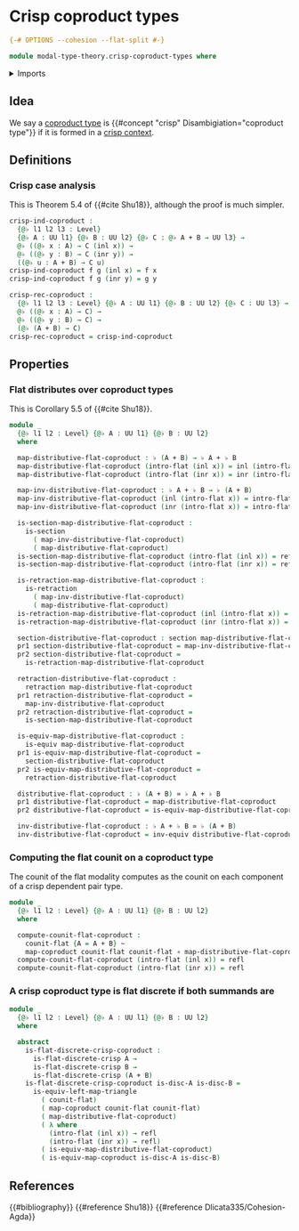 # Crisp coproduct types

```agda
{-# OPTIONS --cohesion --flat-split #-}

module modal-type-theory.crisp-coproduct-types where
```

<details><summary>Imports</summary>

```agda
open import foundation.coproduct-types
open import foundation.dependent-pair-types
open import foundation.equivalences
open import foundation.function-types
open import foundation.functoriality-coproduct-types
open import foundation.functoriality-dependent-pair-types
open import foundation.homotopies
open import foundation.identity-types
open import foundation.retractions
open import foundation.sections
open import foundation.universe-levels

open import modal-type-theory.flat-discrete-crisp-types
open import modal-type-theory.flat-modality
```

</details>

## Idea

We say a [coproduct type](foundation-core.coproduct-types.md) is
{{#concept "crisp" Disambigiation="coproduct type"}} if it is formed in a
[crisp context](modal-type-theory.crisp-types.md).

## Definitions

### Crisp case analysis

This is Theorem 5.4 of {{#cite Shu18}}, although the proof is much simpler.

```agda
crisp-ind-coproduct :
  {@♭ l1 l2 l3 : Level}
  {@♭ A : UU l1} {@♭ B : UU l2} {@♭ C : @♭ A + B → UU l3} →
  @♭ ((@♭ x : A) → C (inl x)) →
  @♭ ((@♭ y : B) → C (inr y)) →
  ((@♭ u : A + B) → C u)
crisp-ind-coproduct f g (inl x) = f x
crisp-ind-coproduct f g (inr y) = g y

crisp-rec-coproduct :
  {@♭ l1 l2 l3 : Level} {@♭ A : UU l1} {@♭ B : UU l2} {@♭ C : UU l3} →
  @♭ ((@♭ x : A) → C) →
  @♭ ((@♭ y : B) → C) →
  (@♭ (A + B) → C)
crisp-rec-coproduct = crisp-ind-coproduct
```

## Properties

### Flat distributes over coproduct types

This is Corollary 5.5 of {{#cite Shu18}}.

```agda
module _
  {@♭ l1 l2 : Level} {@♭ A : UU l1} {@♭ B : UU l2}
  where

  map-distributive-flat-coproduct : ♭ (A + B) → ♭ A + ♭ B
  map-distributive-flat-coproduct (intro-flat (inl x)) = inl (intro-flat x)
  map-distributive-flat-coproduct (intro-flat (inr x)) = inr (intro-flat x)

  map-inv-distributive-flat-coproduct : ♭ A + ♭ B → ♭ (A + B)
  map-inv-distributive-flat-coproduct (inl (intro-flat x)) = intro-flat (inl x)
  map-inv-distributive-flat-coproduct (inr (intro-flat x)) = intro-flat (inr x)

  is-section-map-distributive-flat-coproduct :
    is-section
      ( map-inv-distributive-flat-coproduct)
      ( map-distributive-flat-coproduct)
  is-section-map-distributive-flat-coproduct (intro-flat (inl x)) = refl
  is-section-map-distributive-flat-coproduct (intro-flat (inr x)) = refl

  is-retraction-map-distributive-flat-coproduct :
    is-retraction
      ( map-inv-distributive-flat-coproduct)
      ( map-distributive-flat-coproduct)
  is-retraction-map-distributive-flat-coproduct (inl (intro-flat x)) = refl
  is-retraction-map-distributive-flat-coproduct (inr (intro-flat x)) = refl

  section-distributive-flat-coproduct : section map-distributive-flat-coproduct
  pr1 section-distributive-flat-coproduct = map-inv-distributive-flat-coproduct
  pr2 section-distributive-flat-coproduct =
    is-retraction-map-distributive-flat-coproduct

  retraction-distributive-flat-coproduct :
    retraction map-distributive-flat-coproduct
  pr1 retraction-distributive-flat-coproduct =
    map-inv-distributive-flat-coproduct
  pr2 retraction-distributive-flat-coproduct =
    is-section-map-distributive-flat-coproduct

  is-equiv-map-distributive-flat-coproduct :
    is-equiv map-distributive-flat-coproduct
  pr1 is-equiv-map-distributive-flat-coproduct =
    section-distributive-flat-coproduct
  pr2 is-equiv-map-distributive-flat-coproduct =
    retraction-distributive-flat-coproduct

  distributive-flat-coproduct : ♭ (A + B) ≃ ♭ A + ♭ B
  pr1 distributive-flat-coproduct = map-distributive-flat-coproduct
  pr2 distributive-flat-coproduct = is-equiv-map-distributive-flat-coproduct

  inv-distributive-flat-coproduct : ♭ A + ♭ B ≃ ♭ (A + B)
  inv-distributive-flat-coproduct = inv-equiv distributive-flat-coproduct
```

### Computing the flat counit on a coproduct type

The counit of the flat modality computes as the counit on each component of a
crisp dependent pair type.

```agda
module _
  {@♭ l1 l2 : Level} {@♭ A : UU l1} {@♭ B : UU l2}
  where

  compute-counit-flat-coproduct :
    counit-flat {A = A + B} ~
    map-coproduct counit-flat counit-flat ∘ map-distributive-flat-coproduct
  compute-counit-flat-coproduct (intro-flat (inl x)) = refl
  compute-counit-flat-coproduct (intro-flat (inr x)) = refl
```

### A crisp coproduct type is flat discrete if both summands are

```agda
module _
  {@♭ l1 l2 : Level} {@♭ A : UU l1} {@♭ B : UU l2}
  where

  abstract
    is-flat-discrete-crisp-coproduct :
      is-flat-discrete-crisp A →
      is-flat-discrete-crisp B →
      is-flat-discrete-crisp (A + B)
    is-flat-discrete-crisp-coproduct is-disc-A is-disc-B =
      is-equiv-left-map-triangle
        ( counit-flat)
        ( map-coproduct counit-flat counit-flat)
        ( map-distributive-flat-coproduct)
        ( λ where
          (intro-flat (inl x)) → refl
          (intro-flat (inr x)) → refl)
        ( is-equiv-map-distributive-flat-coproduct)
        ( is-equiv-map-coproduct is-disc-A is-disc-B)
```

## References

{{#bibliography}} {{#reference Shu18}} {{#reference Dlicata335/Cohesion-Agda}}

